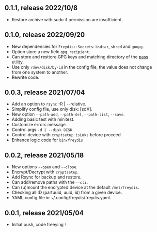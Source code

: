 ## 0.1.1, release 2022/10/8
* Restore archive with sudo if permission are insufficient.

## 0.1.0, release 2022/09/20
* New dependencies for `Freydis::Secrets`: `bsdtar`, `shred` and `gnupg`.
* Option store a new field `gpg_recipient`.
* Can store and resttore GPG keys and matching directory of the [pass](https://www.passwordstore.org/) utility.
* Use only `/dev/disk/by-id` in the config file, the value does not change from one system to another.
* Rewrite code.

## 0.0.3, release 2021/07/04
* Add an option to `rsync` -R | --relative.
* Simplify config file, use only disk: [sdX].
* New option `--path-add`, `--path-del`, `--path-list`, `--save`.
* Adding basic test with minitest.
* Customize errors message.
* Control args `-d | --disk DISK`
* Control device with `cryptsetup isLuks` before proceed
* Enhance logic code for `bin/freydis`

## 0.0.2, release 2021/05/18
* New options `--open` and `--close`.
* Encrypt/Decrypt with `cryptsetup`.
* Add Rsync for backup and restore.
* Can add/remove paths with the `--cli`.
* Can (u)mount the encrypted device at the default `/mnt/freydis`.
* Checking all ID (partuuid, uuid, id) from a given device.
* YAML config file in ~/.config/freydis/freydis.yaml.

## 0.0.1, release 2021/05/04
* Initial push, code freeying !

